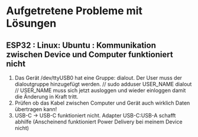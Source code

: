 # Aufgetretene Probleme mit Lösungen
## ESP32 : Linux: Ubuntu : Kommunikation zwischen Device und Computer funktioniert nicht
1. Das Gerät /dev/ttyUSB0 hat eine Gruppe: dialout. Der User muss der dialoutgruppe hinzugefügt werden. //
sudo adduser USER_NAME dialout //
USER_NAME muss sich jetzt ausloggen und wieder einloggen damit die Änderung in Kraft tritt.
2. Prüfen ob das Kabel zwischen Computer und Gerät auch wirklich Daten übertragen kann!
3. USB-C -> USB-C funktioniert nicht. Adapter USB-C:USB-A schafft abhilfe (Anscheinend funktioniert Power Delivery bei meinem Device nicht)